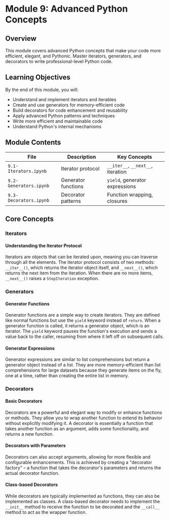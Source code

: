 # Module 9: Advanced Python Concepts

## Overview

This module covers advanced Python concepts that make your code more efficient, elegant, and Pythonic. Master iterators, generators, and decorators to write professional-level Python code.

## Learning Objectives

By the end of this module, you will:
- Understand and implement iterators and iterables
- Create and use generators for memory-efficient code
- Build decorators for code enhancement and reusability
- Apply advanced Python patterns and techniques
- Write more efficient and maintainable code
- Understand Python's internal mechanisms

## Module Contents

| File | Description | Key Concepts |
|------|-------------|--------------|
| `9.1-Iterators.ipynb` | Iterator protocol | `__iter__`, `__next__`, iteration |
| `9.2-Generators.ipynb` | Generator functions | `yield`, generator expressions |
| `9.3-Decorators.ipynb` | Decorator patterns | Function wrapping, closures |

## Core Concepts

### Iterators

#### Understanding the Iterator Protocol
Iterators are objects that can be iterated upon, meaning you can traverse through all the elements. The iterator protocol consists of two methods: `__iter__()`, which returns the iterator object itself, and `__next__()`, which returns the next item from the iteration. When there are no more items, `__next__()` raises a `StopIteration` exception.

### Generators

#### Generator Functions
Generator functions are a simple way to create iterators. They are defined like normal functions but use the `yield` keyword instead of `return`. When a generator function is called, it returns a generator object, which is an iterator. The `yield` keyword pauses the function's execution and sends a value back to the caller, resuming from where it left off on subsequent calls.

#### Generator Expressions
Generator expressions are similar to list comprehensions but return a generator object instead of a list. They are more memory-efficient than list comprehensions for large datasets because they generate items on the fly, one at a time, rather than creating the entire list in memory.

### Decorators

#### Basic Decorators
Decorators are a powerful and elegant way to modify or enhance functions or methods. They allow you to wrap another function to extend its behavior without explicitly modifying it. A decorator is essentially a function that takes another function as an argument, adds some functionality, and returns a new function.

#### Decorators with Parameters
Decorators can also accept arguments, allowing for more flexible and configurable enhancements. This is achieved by creating a "decorator factory" – a function that takes the decorator's parameters and returns the actual decorator function.

#### Class-based Decorators
While decorators are typically implemented as functions, they can also be implemented as classes. A class-based decorator needs to implement the `__init__` method to receive the function to be decorated and the `__call__` method to act as the wrapper function.